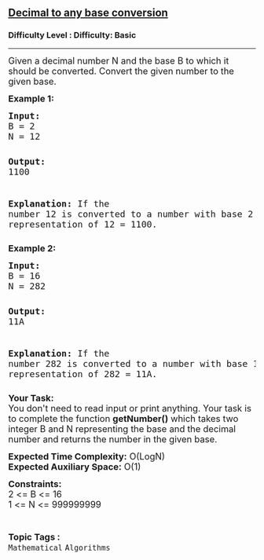 <h2><a href="https://www.geeksforgeeks.org/problems/decimal-to-any-base-conversion2440/1?page=9&difficulty=Basic&status=unsolved,attempted&sortBy=accuracy">Decimal to any base conversion</a></h2><h3>Difficulty Level : Difficulty: Basic</h3><hr><div class="problems_problem_content__Xm_eO"><p><span style="font-size: 18px;">Given a decimal number N and the&nbsp;base B&nbsp;to which it should be converted. Convert the given number to the given base.</span></p>
<p><span style="font-size: 18px;"><strong>Example 1:</strong></span></p>
<pre><span style="font-size: 18px;"><strong>Input:
</strong>B = 2
N = 12 </span>

<span style="font-size: 18px;"><strong>Output:
</strong>1100</span>

<span style="font-size: 18px;"><strong>Explanation:
</strong>If the number 12 is converted to a 
number with base 2 we get the binary 
representation of 12 = 1100.</span></pre>
<p><strong><span style="font-size: 18px;">Example 2:</span></strong></p>
<pre><span style="font-size: 18px;"><strong>Input:
</strong>B = 16
N = 282</span>

<span style="font-size: 18px;"><strong>Output:
</strong>11A</span>

<span style="font-size: 18px;"><strong>Explanation:
</strong>If the number 282 is converted to a 
number with base 16 we get the hexadecimal 
representation of 282 = 11A.
</span></pre>
<p><span style="font-size: 18px;"><strong>Your Task:&nbsp;&nbsp;</strong><br>You don't need to read input or print anything. Your task is to complete the function&nbsp;<strong>getNumber()</strong>&nbsp;which takes two integer B and N representing the base and the decimal number and returns the number in the given base.</span></p>
<p><span style="font-size: 18px;"><strong>Expected Time Complexity:</strong>&nbsp;O(LogN)<br><strong>Expected Auxiliary Space:</strong>&nbsp;O(1)</span></p>
<p><span style="font-size: 18px;"><strong>Constraints:</strong><br>2 &lt;= B&nbsp;&lt;= 16<br>1 &lt;= N &lt;= 999999999</span></p></div><br><p><span style=font-size:18px><strong>Topic Tags : </strong><br><code>Mathematical</code>&nbsp;<code>Algorithms</code>&nbsp;